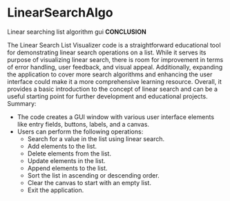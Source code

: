 # LinearSearchAlgo
Linear searching list algorithm gui
**CONCLUSION**

The Linear Search List Visualizer code is a straightforward educational tool for demonstrating linear search operations on a list. While it serves its purpose of visualizing linear search, there is room for improvement in terms of error handling, user feedback, and visual appeal. Additionally, expanding the application to cover more search algorithms and enhancing the user interface could make it a more comprehensive learning resource. Overall, it provides a basic introduction to the concept of linear search and can be a useful starting point for further development and educational projects.
Summary:
- The code creates a GUI window with various user interface elements like entry fields, buttons, labels, and a canvas.
- Users can perform the following operations:
  - Search for a value in the list using linear search.
  - Add elements to the list.
  - Delete elements from the list.
  - Update elements in the list.
  - Append elements to the list.
  - Sort the list in ascending or descending order.
  - Clear the canvas to start with an empty list.
  - Exit the application.
